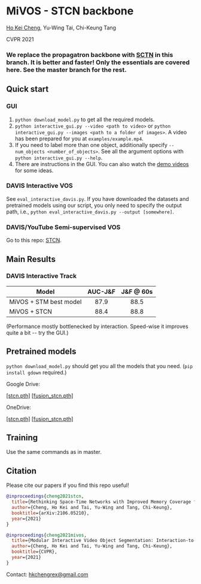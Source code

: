 # MiVOS - STCN backbone

[Ho Kei Cheng](https://hkchengrex.github.io/), Yu-Wing Tai, Chi-Keung Tang

CVPR 2021

### We replace the propagatron backbone with [SCTN](https://github.com/hkchengrex/STCN) in this branch. It is better and faster! Only the essentials are covered here. See the master branch for the rest.

## Quick start

### GUI

1. `python download_model.py` to get all the required models.
2. `python interactive_gui.py --video <path to video>` or `python interactive_gui.py --images <path to a folder of images>`. A video has been prepared for you at `examples/example.mp4`.
3. If you need to label more than one object, additionally specify `--num_objects <number_of_objects>`. See all the argument options with `python interactive_gui.py --help`.
4. There are instructions in the GUI. You can also watch the [demo videos](https://hkchengrex.github.io/MiVOS/video.html#partb) for some ideas.

### DAVIS Interactive VOS

See `eval_interactive_davis.py`. If you have downloaded the datasets and pretrained models using our script, you only need to specify the output path, i.e., `python eval_interactive_davis.py --output [somewhere]`.

### DAVIS/YouTube Semi-supervised VOS

Go to this repo: [STCN](https://github.com/hkchengrex/STCN).

## Main Results

### DAVIS Interactive Track

| Model | AUC-J&F | J&F @ 60s |
| --- |:--:|:---:|
| MiVOS + STM best model | 87.9 | 88.5 |
| MiVOS + STCN | 88.4 | 88.8 |

(Performance mostly bottlenecked by interaction. Speed-wise it improves quite a bit -- try the GUI.)

## Pretrained models

`python download_model.py` should get you all the models that you need. (`pip install gdown` required.)

Google Drive:

[[stcn.pth]](https://drive.google.com/file/d/1mRrE0uCI2ktdWlUgapJI_KmgeIiF2eOm/view?usp=sharing)
[[fusion_stcn.pth]](https://drive.google.com/file/d/1MAbWHrOjlze9vPQdW-HxMnvjPpaZlfLv/view?usp=sharing)

OneDrive:

[[stcn.pth]](https://uillinoisedu-my.sharepoint.com/:u:/g/personal/hokeikc2_illinois_edu/Eav35v3GZIZFiq6dv9BM8n0BHtR1hD7QU9tcxH7hylG3dA?e=ZQmPJh)
[[fusion_stcn.pth]](https://uillinoisedu-my.sharepoint.com/:u:/g/personal/hokeikc2_illinois_edu/Eflt9urRY2VBgXMKzk0Or8QBFXdV-CVUSDhjuOa9zJJ0Gw?e=jLfHVN)

## Training

Use the same commands as in master.

## Citation

Please cite our papers if you find this repo useful!

```bibtex
@inproceedings{cheng2021stcn,
  title={Rethinking Space-Time Networks with Improved Memory Coverage for Efficient Video Object Segmentation},
  author={Cheng, Ho Kei and Tai, Yu-Wing and Tang, Chi-Keung},
  booktitle={arXiv:2106.05210},
  year={2021}
}

@inproceedings{cheng2021mivos,
  title={Modular Interactive Video Object Segmentation: Interaction-to-Mask, Propagation and Difference-Aware Fusion},
  author={Cheng, Ho Kei and Tai, Yu-Wing and Tang, Chi-Keung},
  booktitle={CVPR},
  year={2021}
}
```

Contact: <hkchengrex@gmail.com>
